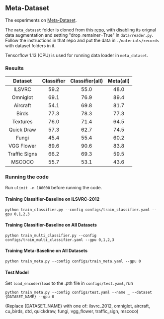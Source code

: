 ## Meta-Dataset

The experiments on [Meta-Dataset](https://arxiv.org/abs/1903.03096).

The `meta_dataset` folder is cloned from this [repo](h), with disabling its orignal data augmentation and setting "drop_remainer=True" in `data/reader.py`. Follow the instructions in that repo and put the data in `./materials/records` with dataset folders in it.

Tensorflow 1.13 (CPU) is used for running data loader in `meta_dataset`.

### Results

Dataset|Classifier|Classifier(all)|Meta(all)
:-:|:-:|:-:|:-:
ILSVRC|59.2|55.0|48.0
Omniglot|69.1|76.9|89.4
Aircraft|54.1|69.8|81.7
Birds|77.3|78.3|77.3
Textures|76.0|71.4|64.5
Quick Draw|57.3|62.7|74.5
Fungi|45.4|55.4|60.2
VGG Flower|89.6|90.6|83.8
Traffic Signs|66.2|69.3|59.5
MSCOCO|55.7|53.1|43.6

### Running the code

Run `ulimit -n 100000` before running the code.

#### Training Classifier-Baseline on ILSVRC-2012
```
python train_classifier.py --config configs/train_classifier.yaml --gpu 0,1,2,3
```

#### Training Classifier-Baseline on All Datasets
```
python train_multi_classifier.py --config configs/train_multi_classifier.yaml --gpu 0,1,2,3
```

#### Training Meta-Baseline on All Datasets
```
python train_meta.py --config configs/train_meta.yaml --gpu 0
```

#### Test Model

Set `load_encoder`/`load` to the .pth file in `configs/test.yaml`, run
```
python train_meta.py --config configs/test.yaml --name _ --dataset {DATASET_NAME} --gpu 0
```
(Replace {DATASET_NAME} with one of: ilsvrc_2012, omniglot, aircraft, cu_birds, dtd, quickdraw, fungi, vgg_flower, traffic_sign, mscoco)
